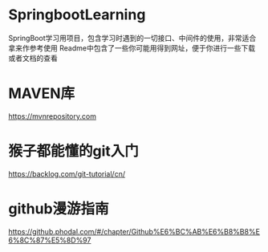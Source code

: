 # SpringbootLearning
SpringBoot学习用项目，包含学习时遇到的一切接口、中间件的使用，非常适合拿来作参考使用
Readme中包含了一些你可能用得到网址，便于你进行一些下载或者文档的查看

# MAVEN库
https://mvnrepository.com

# 猴子都能懂的git入门
https://backlog.com/git-tutorial/cn/

# github漫游指南
https://github.phodal.com/#/chapter/Github%E6%BC%AB%E6%B8%B8%E6%8C%87%E5%8D%97
